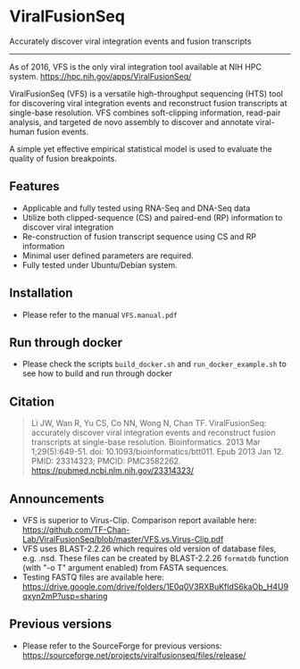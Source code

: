 # ViralFusionSeq
Accurately discover viral integration events and fusion transcripts

---
As of 2016, VFS is the only viral integration tool available at NIH HPC system.
https://hpc.nih.gov/apps/ViralFusionSeq/

ViralFusionSeq (VFS) is a versatile high-throughput sequencing (HTS) tool for discovering viral integration events and reconstruct fusion transcripts at single-base resolution. VFS combines soft-clipping information, read-pair analysis, and targeted de novo assembly to discover and annotate viral-human fusion events.

A simple yet effective empirical statistical model is used to evaluate the quality of fusion breakpoints.

## Features
- Applicable and fully tested using RNA-Seq and DNA-Seq data
- Utilize both clipped-sequence (CS) and paired-end (RP) information to discover viral integration
- Re-construction of fusion transcript sequence using CS and RP information
- Minimal user defined parameters are required.
- Fully tested under Ubuntu/Debian system.

## Installation
- Please refer to the manual `VFS.manual.pdf`

## Run through docker
- Please check the scripts `build_docker.sh` and `run_docker_example.sh` to see how to build and run through docker

## Citation
>Li JW, Wan R, Yu CS, Co NN, Wong N, Chan TF. ViralFusionSeq: accurately discover viral integration events and reconstruct fusion transcripts at single-base resolution. Bioinformatics. 2013 Mar 1;29(5):649-51. doi: 10.1093/bioinformatics/btt011. Epub 2013 Jan 12. PMID: 23314323; PMCID: PMC3582262.
https://pubmed.ncbi.nlm.nih.gov/23314323/

## Announcements
- VFS is superior to Virus-Clip. Comparison report available here: https://github.com/TF-Chan-Lab/ViralFusionSeq/blob/master/VFS.vs.Virus-Clip.pdf
- VFS uses BLAST-2.2.26 which requires old version of database files, e.g. .nsd. These files can be created by BLAST-2.2.26 `formatdb` function (with "-o T" argument enabled) from FASTA sequences.
- Testing FASTQ files are available here: https://drive.google.com/drive/folders/1E0q0V3RXBuKfldS6kaOb_H4U9qxyn2mP?usp=sharing

## Previous versions
- Please refer to the SourceForge for previous versions: https://sourceforge.net/projects/viralfusionseq/files/release/
